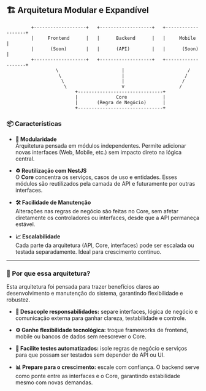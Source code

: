 ## 🏗️ Arquitetura Modular e Expandível

             +-------------------+   +-------------------+   +-------------------+
             |     Frontend      |   |      Backend      |   |     Mobile        |
             |      (Soon)       |   |      (API)        |   |      (Soon)       |
             +-------------------+   +-------------------+   +-------------------+
                      \                       |                       /
                       \                      |                      /
                        \                     |                     /
                         \                    v                    /
                             +-------------------------------+
                             |              Core             |
                             |       (Regra de Negócio)      |
                             +-------------------------------+


### 📦 Características

- **🔌 Modularidade**  
  Arquitetura pensada em módulos independentes. Permite adicionar novas interfaces (Web, Mobile, etc.) sem impacto direto na lógica central.

- **♻️ Reutilização com NestJS**  
  O **Core** concentra os serviços, casos de uso e entidades. Esses módulos são reutilizados pela camada de API e futuramente por outras interfaces.

- **🛠️ Facilidade de Manutenção**  
  Alterações nas regras de negócio são feitas no Core, sem afetar diretamente os controladores ou interfaces, desde que a API permaneça estável.

- **📈 Escalabilidade**  
  Cada parte da arquitetura (API, Core, interfaces) pode ser escalada ou testada separadamente. Ideal para crescimento contínuo.

---

### 📐 Por que essa arquitetura?

Esta arquitetura foi pensada para trazer benefícios claros ao desenvolvimento e manutenção do sistema, garantindo flexibilidade e robustez.

- **🔗 Desacople responsabilidades:** separe interfaces, lógica de negócio e comunicação externa para ganhar clareza, testabilidade e controle.

- **⚙️ Ganhe flexibilidade tecnológica:** troque frameworks de frontend, mobile ou bancos de dados sem reescrever o Core.

- **🧪 Facilite testes automatizados:** isole regras de negócio e serviços para que possam ser testados sem depender de API ou UI.

- **📊 Prepare para o crescimento:** escale com confiança. O backend serve como ponte entre as interfaces e o Core, garantindo estabilidade mesmo com novas demandas.
